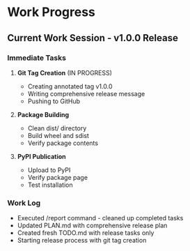 # Work Progress

## Current Work Session - v1.0.0 Release

### Immediate Tasks

1. **Git Tag Creation** (IN PROGRESS)
   - Creating annotated tag v1.0.0
   - Writing comprehensive release message
   - Pushing to GitHub

2. **Package Building**
   - Clean dist/ directory
   - Build wheel and sdist
   - Verify package contents

3. **PyPI Publication**
   - Upload to PyPI
   - Verify package page
   - Test installation

### Work Log

- Executed /report command - cleaned up completed tasks
- Updated PLAN.md with comprehensive release plan
- Created fresh TODO.md with release tasks only
- Starting release process with git tag creation